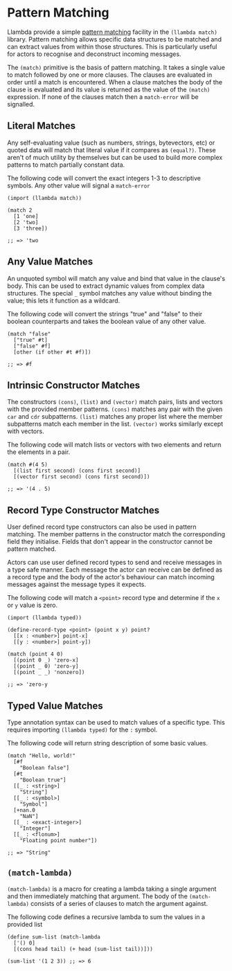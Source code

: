 Pattern Matching
================

Llambda provide a simple [pattern matching](http://en.wikipedia.org/wiki/Pattern_matching) facility in the ``(llambda match)`` library. Pattern matching allows specific data structures to be matched and can extract values from within those structures. This is particularly useful for actors to recognise and deconstruct incoming messages.

The ``(match)`` primitive is the basis of pattern matching. It takes a single value to match followed by one or more clauses. The clauses are evaluated in order until a match is encountered. When a clause matches the body of the clause is evaluated and its value is returned as the value of the ``(match)`` expression. If none of the clauses match then a ``match-error`` will be signalled.

Literal Matches
---------------
Any self-evaluating value (such as numbers, strings, bytevectors, etc) or quoted data will match that literal value if it compares as ``(equal?)``. These aren't of much utility by themselves but can be used to build more complex patterns to match partially constant data.

The following code will convert the exact integers 1-3 to descriptive symbols. Any other value will signal a ``match-error``
```racket
(import (llambda match))

(match 2
  [1 'one]
  [2 'two]
  [3 'three])

;; => 'two
```

Any Value Matches
-----------------
An unquoted symbol will match any value and bind that value in the clause's body. This can be used to extract dynamic values from complex data structures. The special ``_`` symbol matches any value without binding the value; this lets it function as a wildcard.

The following code will convert the strings "true" and "false" to their boolean counterparts and takes the boolean value of any other value.
```racket
(match "false"
  ["true" #t]
  ["false" #f]
  [other (if other #t #f)])

;; => #f
```

Intrinsic Constructor Matches
-----------------------------
The constructors ``(cons)``, ``(list)`` and ``(vector)`` match pairs, lists and vectors with the provided member patterns. ``(cons)`` matches any pair with the given ``car`` and ``cdr`` subpatterns. ``(list)`` matches any proper list where the member subpatterns match each member in the list. ``(vector)`` works similarly except with vectors.

The following code will match lists or vectors with two elements and return the elements in a pair.
```racket
(match #(4 5)
  [(list first second) (cons first second)]
  [(vector first second) (cons first second)])

;; => '(4 . 5)
```

Record Type Constructor Matches
-------------------------------
User defined record type constructors can also be used in pattern matching. The member patterns in the constructor match the corresponding field they initialise. Fields that don't appear in the constructor cannot be pattern matched.

Actors can use user defined record types to send and receive messages in a type safe manner. Each message the actor can receive can be defined as a record type and the body of the actor's behaviour can match incoming messages against the message types it expects.

The following code will match a ``<point>`` record type and determine if the ``x`` or ``y`` value is zero.
```racket
(import (llambda typed))

(define-record-type <point> (point x y) point?
  [[x : <number>] point-x]
  [[y : <number>] point-y])

(match (point 4 0)
  [(point 0 _) 'zero-x]
  [(point _ 0) 'zero-y]
  [(point _ _) 'nonzero])

;; => 'zero-y
```

Typed Value Matches
-------------------
Type annotation syntax can be used to match values of a specific type. This requires importing ``(llambda typed)`` for the ``:`` symbol.

The following code will return string description of some basic values.
```racket
(match "Hello, world!"
  [#f
    "Boolean false"]
  [#t
    "Boolean true"]
  [[_ : <string>]
    "String"]
  [[_ : <symbol>]
    "Symbol"]
  [+nan.0
    "NaN"]
  [[_ : <exact-integer>]
    "Integer"]
  [[_ : <flonum>]
    "Floating point number"])

;; => "String"
```

``(match-lambda)``
------------------
``(match-lambda)`` is a macro for creating a lambda taking a single argument and then immediately matching that argument. The body of the ``(match-lambda)`` consists of a series of clauses to match the argument against.

The following code defines a recursive lambda to sum the values in a provided list

```racket
(define sum-list (match-lambda
  ['() 0]
  [(cons head tail) (+ head (sum-list tail))]))

(sum-list '(1 2 3)) ;; => 6
```
